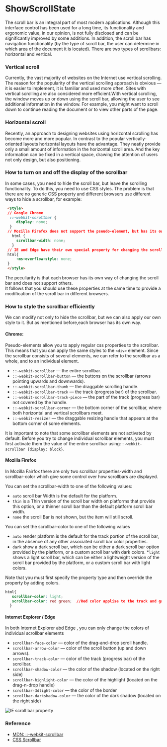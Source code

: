 # ShowScrollState

The scroll bar is an integral part of most modern applications. Although this interface control has been used for a long time, its
functionality and ergonomic value, in our opinion, is not fully disclosed and can be significantly improved by some additions.
In addition, the scroll bar has navigation functionality (by the type of scroll bar, the user can determine in which area of the
document it is located).
There are two types of scrollbars: horizontal and vertical.

### Vertical scroll
Currently, the vast majority of websites on the Internet use vertical scrolling. The reason for the popularity of the vertical 
scrolling approach is obvious — it is easier to implement, it is familiar and used more often. Sites with vertical scrolling are
also considered more efficient.With vertical scrolling, the window moves up or down using
the scroll bar, allowing the user to see additional information in the window. For example, you might want to scroll down to continue 
reading the document or to view other parts of the page.

### Horizontal scroll

Recently, an approach to designing websites using horizontal scrolling has become more and more popular.
In contrast to the popular vertically-oriented layouts horizontal layouts have the advantage. They neatly provide only a small amount 
of information in the horizontal scroll area. And the key information can be fixed in a vertical space, drawing the attention of users 
not only design, but also positioning.

### How to turn on and off the display of the scrollbar
In some cases, you need to hide the scroll bar, but leave the scrolling functionality. To do this, you need to use CSS styles.
The problem is that there are no generic CSS property and different browsers use different ways to hide a scrollbar, for example:

```html
 <style>
 // Google Chrome
  ::-webkit-scrollbar {
     display: none;
  }
 // Mozilla Firefox does not support the pseudo-element, but has its own property that allows you to change the size of the scroll bar
   html {
     scrollbar-width: none;
   }
 // IE and Edge have their own special property for changing the scroll bar
 html{
     -ms-overflow-style: none;
 }
 </style>
```
The peculiarity is that each browser has its own way of changing the scroll bar and does not support others.   
It follows that you should use these properties at the same time to provide a modification of the scroll bar in different browsers.

### How to style the scrollbar efficiently

We can modify not only to hide the scrollbar, but we can also apply our own style to it. But as mentioned before,each browser has
its own way.

#### Chrome:
Pseudo-elements allow you to apply regular css properties to the scrollbar. This means that you can apply the same styles
to the `<div>` element.
Since the scrollbar consists of several elements, we can refer to the scrollbar as a whole, and to an 
individual element.

* `::-webkit-scrollbar` — the entire scrollbar.
* `::-webkit-scrollbar-button` — the buttons on the scrollbar (arrows pointing upwards and downwards).
* `::-webkit-scrollbar-thumb` — the draggable scrolling handle.
* `::-webkit-scrollbar-track` — the track (progress bar) of the scrollbar.
* `::-webkit-scrollbar-track-piece` — the part of the track (progress bar) not covered by the handle.
* `::-webkit-scrollbar-corner` — the bottom corner of the scrollbar, where both horizontal and vertical scrollbars meet.
* `::-webkit-resizer` — the draggable resizing handle that appears at the bottom corner of some elements.

It is important to note that some scrollbar elements are not activated by default. Before you try to change individual scrollbar
elements, you must first activate them the value of the entire scrollbar using`::-webkit-scrollbar {display: block}`.

#### Mozilla Firefox
In Mozilla Fairfox there are only two scrollbar properties-width and scrollbar-color which give some control over how scrollbars
are displayed.

You can set the scrollbar-width to one of the following values:
* `auto` scroll bar Width is the default for the platform.
* `thin` is a Thin version of the scroll bar width on platforms that provide this option, or a thinner scroll bar than the default platform scroll bar width.
* `none` the scroll Bar is not shown, but the item will still scroll.

You can set the scrollbar-color to one of the following values  
* `auto` render platform is the default for the track portion of the scroll bar, in the absence of any other associated scroll bar color properties.
* `dark` show a dark scroll bar, which can be either a dark scroll bar option provided by the platform, or a custom scroll bar with dark colors.
*`light` shows a light scroll bar, which can be either a lightweight version of the scroll bar provided by the platform, or a custom scroll bar with light colors.

Note that you must first specify the property type and then override the property by adding colors.

```css
html{
   scrollbar-color: light;
   scrollbar-color: red green;  //Red color applise to the track and green for the draggable handle
  }
```

#### Internet Explorer / Edge
In both Internet Explorer abd Edge , you can only change the colors of individual scrollbar elements
* `scrollbar-face-color` — color of the drag-and-drop scroll handle.
* `scrollbar-arrow-color` — color of the scroll button (up and down arrows).
* `scrollbar-track-color` — color of the track (progress bar) of the scrollbar.
* `scrollbar-shadow-color` — the color of the shadow (located on the right side)
* `scrollbar-highlight-color` — the color of the highlight (located on the drag-n-drop handle)
* `scrollbar-3dlight-color` — the color of the border
* `scrollbar-darkshadow-сolor` — the color of the dark shadow (located on the right side)

 ![IE scroll bar property](https://newwavenewthinking.files.wordpress.com/2014/01/custom-scroll-bar-for-ie.png)

### Reference
* [MDN: ::-webkit-scrollbar](https://developer.mozilla.org/en-US/docs/Web/CSS/::-webkit-scrollbar)
* [CSS Scrollbar](https://developer.mozilla.org/en-US/docs/Web/CSS/CSS_Scrollbars)
